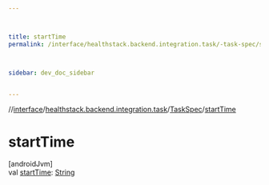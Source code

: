 ```yaml
---



title: startTime
permalink: /interface/healthstack.backend.integration.task/-task-spec/start-time.html



sidebar: dev_doc_sidebar


---
```




//[interface](/bi_interface.html)/[healthstack.backend.integration.task](../index.html)/[TaskSpec](index.html)/[startTime](start-time.html)



# startTime



[androidJvm]\
val [startTime](start-time.html): [String](https://kotlinlang.org/api/latest/jvm/stdlib/kotlin/-string/index.html)






